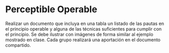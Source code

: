 # Perceptible Operable

Realizar un documento que incluya en una tabla un listado de las pautas en el principio operable y alguna de las técnicas suficientes para cumplir con el principio.  Se debe ilustrar con imágenes de forma similar al ejemplo mostrado en clase. Cada grupo realizará una aportación en el documento compartido.
